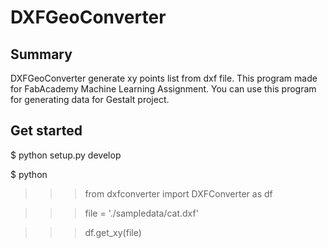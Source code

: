 # DXFGeoConverter

## Summary
DXFGeoConverter generate xy points list from dxf file.
This program made for FabAcademy Machine Learning Assignment.
You can use this program for generating data for Gestalt project.

## Get started
$ python setup.py develop

$ python

>>> from dxfconverter import DXFConverter as df

>>> file = './sampledata/cat.dxf'

>>> df.get_xy(file)


